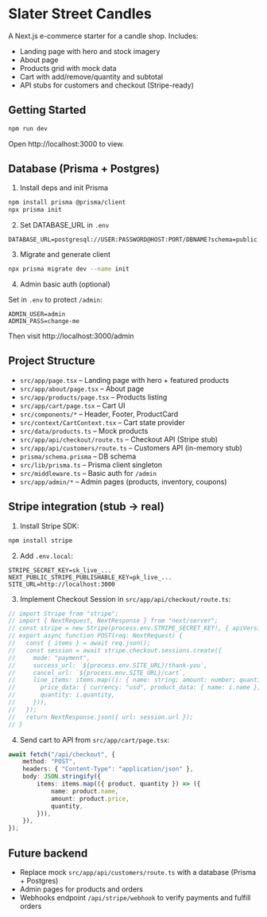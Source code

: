 # Slater Street Candles

A Next.js e-commerce starter for a candle shop. Includes:

- Landing page with hero and stock imagery
- About page
- Products grid with mock data
- Cart with add/remove/quantity and subtotal
- API stubs for customers and checkout (Stripe-ready)

## Getting Started

```bash
npm run dev
```

Open http://localhost:3000 to view.

## Database (Prisma + Postgres)

1) Install deps and init Prisma

```bash
npm install prisma @prisma/client
npx prisma init
```

2) Set DATABASE_URL in `.env`

```
DATABASE_URL=postgresql://USER:PASSWORD@HOST:PORT/DBNAME?schema=public
```

3) Migrate and generate client

```bash
npx prisma migrate dev --name init
```

4) Admin basic auth (optional)

Set in `.env` to protect `/admin`:

```
ADMIN_USER=admin
ADMIN_PASS=change-me
```

Then visit http://localhost:3000/admin

## Project Structure

- `src/app/page.tsx` – Landing page with hero + featured products
- `src/app/about/page.tsx` – About page
- `src/app/products/page.tsx` – Products listing
- `src/app/cart/page.tsx` – Cart UI
- `src/components/*` – Header, Footer, ProductCard
- `src/context/CartContext.tsx` – Cart state provider
- `src/data/products.ts` – Mock products
- `src/app/api/checkout/route.ts` – Checkout API (Stripe stub)
- `src/app/api/customers/route.ts` – Customers API (in-memory stub)
- `prisma/schema.prisma` – DB schema
- `src/lib/prisma.ts` – Prisma client singleton
- `src/middleware.ts` – Basic auth for `/admin`
- `src/app/admin/*` – Admin pages (products, inventory, coupons)

## Stripe integration (stub -> real)

1) Install Stripe SDK:

```bash
npm install stripe
```

2) Add `.env.local`:

```
STRIPE_SECRET_KEY=sk_live_...
NEXT_PUBLIC_STRIPE_PUBLISHABLE_KEY=pk_live_...
SITE_URL=http://localhost:3000
```

3) Implement Checkout Session in `src/app/api/checkout/route.ts`:

```ts
// import Stripe from "stripe";
// import { NextRequest, NextResponse } from "next/server";
// const stripe = new Stripe(process.env.STRIPE_SECRET_KEY!, { apiVersion: "2025-04-30" });
// export async function POST(req: NextRequest) {
//   const { items } = await req.json();
//   const session = await stripe.checkout.sessions.create({
//     mode: "payment",
//     success_url: `${process.env.SITE_URL}/thank-you`,
//     cancel_url: `${process.env.SITE_URL}/cart`,
//     line_items: items.map((i: { name: string; amount: number; quantity: number }) => ({
//       price_data: { currency: "usd", product_data: { name: i.name }, unit_amount: i.amount },
//       quantity: i.quantity,
//     })),
//   });
//   return NextResponse.json({ url: session.url });
// }
```

4) Send cart to API from `src/app/cart/page.tsx`:

```ts
await fetch("/api/checkout", {
	method: "POST",
	headers: { "Content-Type": "application/json" },
	body: JSON.stringify({
		items: items.map(({ product, quantity }) => ({
			name: product.name,
			amount: product.price,
			quantity,
		})),
	}),
});
```

## Future backend

- Replace mock `src/app/api/customers/route.ts` with a database (Prisma + Postgres)
- Admin pages for products and orders
- Webhooks endpoint `/api/stripe/webhook` to verify payments and fulfill orders
